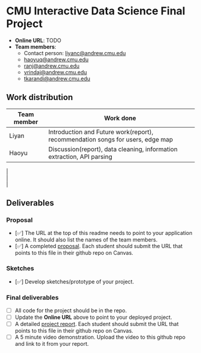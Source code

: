 # CMU Interactive Data Science Final Project

* **Online URL**: TODO
* **Team members**:
  * Contact person: liyanc@andrew.cmu.edu
  * haoyuq@andrew.cmu.edu
  * ranj@andrew.cmu.edu
  * vrindaj@andrew.cmu.edu
  * tkarandi@andrew.cmu.edu

## Work distribution

Team member | Work done
------ | ------
Liyan   | Introduction and Future work(report), recommendation songs for users, edge map   
Haoyu   | Discussion(report), data cleaning, information extraction, API parsing 
   |  
   |  
   |  

## Deliverables

### Proposal

- [:white_check_mark:] The URL at the top of this readme needs to point to your application online. It should also list the names of the team members.
- [:white_check_mark:] A completed [proposal](Proposal.md). Each student should submit the URL that points to this file in their github repo on Canvas.

### Sketches

- [:white_check_mark:] Develop sketches/prototype of your project.

### Final deliverables

- [ ] All code for the project should be in the repo.
- [ ] Update the **Online URL** above to point to your deployed project.
- [ ] A detailed [project report](Report.md).  Each student should submit the URL that points to this file in their github repo on Canvas.
- [ ] A 5 minute video demonstration.  Upload the video to this github repo and link to it from your report.
